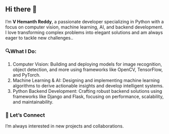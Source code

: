 ## Hi there 👋


I’m **V Hemanth Reddy**, a passionate developer specializing in Python with a focus on computer vision, machine learning, AI, and backend development. I love transforming complex problems into elegant solutions and am always eager to tackle new challenges..

### 🔍What I Do:
1. Computer Vision: Building and deploying models for image recognition, object detection, and more using frameworks like OpenCV, TensorFlow, and PyTorch.
2. Machine Learning & AI: Designing and implementing machine learning algorithms to derive actionable insights and develop intelligent systems.
3. Python Backend Development: Crafting robust backend solutions using frameworks like Django and Flask, focusing on performance, scalability, and maintainability.


### 🌟 Let’s Connect
I’m always interested in new projects and collaborations.


<!--
<a href="mailto:your-email@example.com">
  <img height="20" alt="Gmail" src="https://upload.wikimedia.org/wikipedia/commons/4/42/Gmail_Icon.png">
</a>



<code><img height="20" alt="javascript" src="https://raw.githubusercontent.com/github/explore/80688e429a7d4ef2fca1e82350fe8e3517d3494d/topics/python/javascript.png"></code>
<code><img height="20" alt="typescript" src="https://raw.githubusercontent.com/github/explore/80688e429a7d4ef2fca1e82350fe8e3517d3494d/topics/typescript/typescript.png"></code>
<code><img height="20" alt="react" src="https://raw.githubusercontent.com/github/explore/80688e429a7d4ef2fca1e82350fe8e3517d3494d/topics/react/react.png"></code>
<code><img height="20" alt="graphql" src="https://raw.githubusercontent.com/github/explore/5c058a388828bb5fde0bcafd4bc867b5bb3f26f3/topics/graphql/graphql.png"></code>
<code><img height="20" alt="nodejs" src="https://raw.githubusercontent.com/github/explore/80688e429a7d4ef2fca1e82350fe8e3517d3494d/topics/nodejs/nodejs.png"></code>    


 | <a href="https://github.com/anuraghazra/github-readme-stats"><img align="center" src="https://github-readme-stats.vercel.app/api?username=Hemanth-creator&show_icons=true&include_all_commits=true&theme=buefy&hide_border=true" alt="Hemanth's github stats" /></a> 
<a href="https://github.com/anuraghazra/github-readme-stats"><img align="center" src="https://github-readme-stats.vercel.app/api/top-langs/?username=Hemanth-creator&layout=compact&theme=buefy&hide_border=true" /></a>-->

